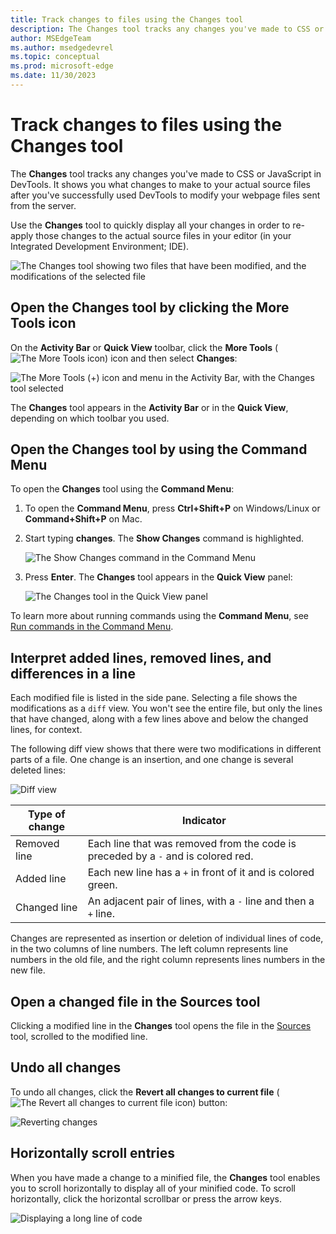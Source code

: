 ```yaml
---
title: Track changes to files using the Changes tool
description: The Changes tool tracks any changes you've made to CSS or JavaScript in Microsoft Edge DevTools.  It shows you what changes to make to your actual source files after you've successfully used DevTools to modify your webpage files sent from the server.
author: MSEdgeTeam
ms.author: msedgedevrel
ms.topic: conceptual
ms.prod: microsoft-edge
ms.date: 11/30/2023
---
```

# Track changes to files using the Changes tool

The **Changes** tool tracks any changes you've made to CSS or JavaScript in DevTools.  It shows you what changes to make to your actual source files after you've successfully used DevTools to modify your webpage files sent from the server.

Use the **Changes** tool to quickly display all your changes in order to re-apply those changes to the actual source files in your editor (in your Integrated Development Environment; IDE).

![The Changes tool showing two files that have been modified, and the modifications of the selected file](changes-tool-images/changes-tool-open.png)


<!-- ====================================================================== -->
## Open the Changes tool by clicking the More Tools icon

On the **Activity Bar** or **Quick View** toolbar, click the **More Tools** (![The More Tools icon](./changes-tool-images/more-tools-icon.png)) icon and then select **Changes**:

![The More Tools (+) icon and menu in the Activity Bar, with the Changes tool selected](changes-tool-images/changes-tool-via-plus-menu.png)

The **Changes** tool appears in the **Activity Bar** or in the **Quick View**, depending on which toolbar you used.


<!-- ====================================================================== -->
## Open the Changes tool by using the Command Menu

To open the **Changes** tool using the **Command Menu**:

1. To open the **Command Menu**, press **Ctrl+Shift+P** on Windows/Linux or **Command+Shift+P** on Mac.

1. Start typing **changes**.  The **Show Changes** command is highlighted.

   ![The Show Changes command in the Command Menu](changes-tool-images/changes-tool-command-menu.png)

1. Press **Enter**. The **Changes** tool appears in the **Quick View** panel:
   
   ![The Changes tool in the Quick View panel](changes-tool-images/changes-tool-in-quick-view.png)

To learn more about running commands using the **Command Menu**, see [Run commands in the Command Menu](../command-menu/index.md).


<!-- ====================================================================== -->
## Interpret added lines, removed lines, and differences in a line

Each modified file is listed in the side pane.  Selecting a file shows the modifications as a `diff` view.  You won't see the entire file, but only the lines that have changed, along with a few lines above and below the changed lines, for context.

The following diff view shows that there were two modifications in different parts of a file.  One change is an insertion, and one change is several deleted lines:

![Diff view](changes-tool-images/changes-tool-diff-view.png)

| Type of change | Indicator |
|---|--|
| Removed line | Each line that was removed from the code is preceded by a `-` and is colored red. |
| Added line | Each new line has a `+` in front of it and is colored green. |
| Changed line | An adjacent pair of lines, with a `-` line and then a `+` line. |

Changes are represented as insertion or deletion of individual lines of code, in the two columns of line numbers.  The left column represents line numbers in the old file, and the right column represents lines numbers in the new file.


<!-- ====================================================================== -->
## Open a changed file in the Sources tool

Clicking a modified line in the **Changes** tool opens the file in the [Sources](../sources/index.md) tool, scrolled to the modified line.


<!-- ====================================================================== -->
## Undo all changes

To undo all changes, click the **Revert all changes to current file** (![The Revert all changes to current file icon](./changes-tool-images/revert-icon.png)) button:

![Reverting changes](changes-tool-images/changes-tool-undo-all.png)


<!-- ====================================================================== -->
## Horizontally scroll entries

When you have made a change to a minified file, the **Changes** tool enables you to scroll horizontally to display all of your minified code.  To scroll horizontally, click the horizontal scrollbar or press the arrow keys.

![Displaying a long line of code](changes-tool-images/changes.png)
